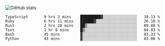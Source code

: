 ![GitHub stats](https://github-readme-stats.vercel.app/api?username=ksk001100&show_icons=true&theme=tokyonight)

<!--START_SECTION:waka-->

```text
TypeScript       9 hrs 2 mins    █████████▓░░░░░░░░░░░░░░░   38.13 %
Ruby             6 hrs 11 mins   ██████▓░░░░░░░░░░░░░░░░░░   26.10 %
Rust             2 hrs 20 mins   ██▒░░░░░░░░░░░░░░░░░░░░░░   09.88 %
Text             1 hr 8 mins     █▒░░░░░░░░░░░░░░░░░░░░░░░   04.83 %
Bash             45 mins         ▓░░░░░░░░░░░░░░░░░░░░░░░░   03.23 %
Python           43 mins         ▓░░░░░░░░░░░░░░░░░░░░░░░░   03.08 %
```

<!--END_SECTION:waka-->
